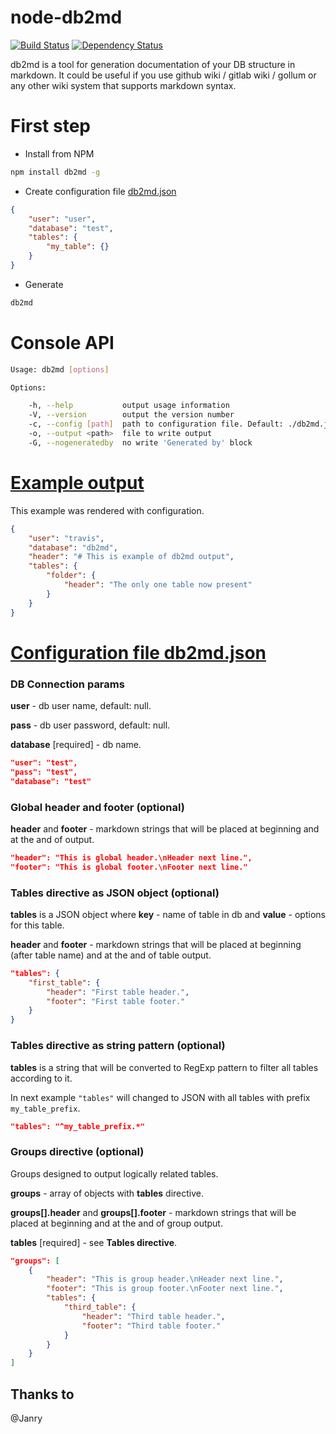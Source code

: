node-db2md
============

[![Build Status](https://travis-ci.org/index0h/node-db2md.png?branch=master)](https://travis-ci.org/index0h/node-db2md) [![Dependency Status](https://gemnasium.com/index0h/node-db2md.png)](https://gemnasium.com/index0h/node-db2md)

db2md is a tool for generation documentation of your DB structure in markdown.
It could be useful if you use github wiki / gitlab wiki / gollum or any other wiki system that supports markdown syntax.

# First step

* Install from NPM

```sh
npm install db2md -g
```

* Create configuration file [db2md.json](https://github.com/index0h/node-db2md/blob/master/examples/minimalConfiguration.json)

```json
{
    "user": "user",
    "database": "test",
    "tables": {
        "my_table": {}
    }
}
```

* Generate

```sh
db2md
```

# Console API

```sh
Usage: db2md [options]

Options:

    -h, --help           output usage information
    -V, --version        output the version number
    -c, --config [path]  path to configuration file. Default: ./db2md.json
    -o, --output <path>  file to write output
    -G, --nogeneratedby  no write 'Generated by' block
```

# [Example output](https://github.com/index0h/node-db2md/wiki/example-output)

This example was rendered with configuration.

```json
{
    "user": "travis",
    "database": "db2md",
    "header": "# This is example of db2md output",
    "tables": {
        "folder": {
            "header": "The only one table now present"
        }
    }
}
```


# [Configuration file db2md.json](https://github.com/index0h/node-db2md/blob/master/examples/largeConfiguration.json)

### DB Connection params

**user** - db user name, default: null.

**pass** - db user password, default: null.

**database** [required] - db name.

```json
"user": "test",
"pass": "test",
"database": "test"
```

### Global header and footer (optional)

**header** and **footer** - markdown strings that will be placed at beginning and at the and of output.

```json
"header": "This is global header.\nHeader next line.",
"footer": "This is global footer.\nFooter next line."
```

### Tables directive as JSON object (optional)

**tables** is a JSON object where **key** - name of table in db and **value** - options for this table.

**header** and **footer** - markdown strings that will be placed at beginning (after table name) and at the and of table output.

```json
"tables": {
    "first_table": {
        "header": "First table header.",
        "footer": "First table footer."
    }
}
```

### Tables directive as string pattern (optional)

**tables** is a string that will be converted to RegExp pattern to filter all tables according to it.

In next example `"tables"` will changed to JSON with all tables with prefix `my_table_prefix`.

```json
"tables": "^my_table_prefix.*"
```

### Groups directive (optional)

Groups designed to output logically related tables.

**groups** - array of objects with **tables** directive.

**groups[].header** and **groups[].footer** - markdown strings that will be placed at beginning and at the and of group output.

**tables** [required] - see **Tables directive**.


```json
"groups": [
    {
        "header": "This is group header.\nHeader next line.",
        "footer": "This is group footer.\nFooter next line.",
        "tables": {
            "third_table": {
                "header": "Third table header.",
                "footer": "Third table footer."
            }
        }
    }
]
```

## Thanks to

@Janry